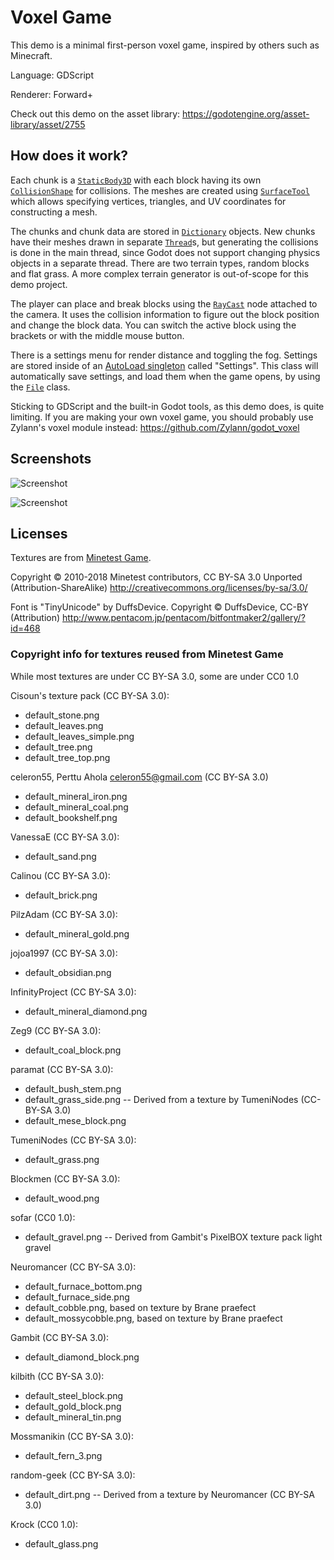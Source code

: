 # Voxel Game

This demo is a minimal first-person voxel game,
inspired by others such as Minecraft.

Language: GDScript

Renderer: Forward+

Check out this demo on the asset library: https://godotengine.org/asset-library/asset/2755

## How does it work?

Each chunk is a
[`StaticBody3D`](https://docs.godotengine.org/en/latest/classes/class_staticbody3d.html)
with each block having its own
[`CollisionShape`](https://docs.godotengine.org/en/latest/classes/class_collisionshape.html)
for collisions. The meshes are created using
[`SurfaceTool`](https://docs.godotengine.org/en/latest/classes/class_surfacetool.html)
which allows specifying vertices, triangles, and UV coordinates
for constructing a mesh.

The chunks and chunk data are stored in
[`Dictionary`](https://docs.godotengine.org/en/latest/classes/class_dictionary.html)
objects. New chunks have their meshes drawn in separate
[`Thread`](https://docs.godotengine.org/en/latest/classes/class_thread.html)s,
but generating the collisions is done in the main thread, since Godot does
not support changing physics objects in a separate thread. There
are two terrain types, random blocks and flat grass. A more
complex terrain generator is out-of-scope for this demo project.

The player can place and break blocks using the
[`RayCast`](https://docs.godotengine.org/en/latest/classes/class_raycast.html)
node attached to the camera. It uses the collision information to
figure out the block position and change the block data. You can
switch the active block using the brackets or with the middle mouse button.

There is a settings menu for render distance and toggling the fog.
Settings are stored inside of an
[AutoLoad singleton](https://docs.godotengine.org/en/latest/getting_started/step_by_step/singletons_autoload.html)
called "Settings". This class will automatically save
settings, and load them when the game opens, by using the
[`File`](https://docs.godotengine.org/en/latest/classes/class_file.html) class.

Sticking to GDScript and the built-in Godot tools, as this demo does, is
quite limiting. If you are making your own voxel game, you should probably
use Zylann's voxel module instead: https://github.com/Zylann/godot_voxel

## Screenshots

![Screenshot](screenshots/blocks.png)

![Screenshot](screenshots/title.png)

## Licenses

Textures are from [Minetest Game](https://github.com/minetest/minetest_game).

Copyright &copy; 2010-2018 Minetest contributors, CC BY-SA 3.0 Unported
(Attribution-ShareAlike) http://creativecommons.org/licenses/by-sa/3.0/

Font is "TinyUnicode" by DuffsDevice. Copyright &copy; DuffsDevice, CC-BY (Attribution) http://www.pentacom.jp/pentacom/bitfontmaker2/gallery/?id=468

### Copyright info for textures reused from Minetest Game
While most textures are under CC BY-SA 3.0, some are under CC0 1.0

Cisoun's texture pack (CC BY-SA 3.0):

  * default\_stone.png
  * default\_leaves.png
  * default\_leaves\_simple.png
  * default\_tree.png
  * default\_tree\_top.png

celeron55, Perttu Ahola <celeron55@gmail.com> (CC BY-SA 3.0)

  * default\_mineral\_iron.png
  * default\_mineral\_coal.png
  * default\_bookshelf.png

VanessaE (CC BY-SA 3.0):

  * default\_sand.png

Calinou (CC BY-SA 3.0):

  * default\_brick.png

PilzAdam (CC BY-SA 3.0):

  * default\_mineral\_gold.png

jojoa1997 (CC BY-SA 3.0):

  * default\_obsidian.png

InfinityProject (CC BY-SA 3.0):

  * default\_mineral\_diamond.png

Zeg9 (CC BY-SA 3.0):

  * default\_coal\_block.png

paramat (CC BY-SA 3.0):

  * default\_bush\_stem.png
  * default\_grass\_side.png -- Derived from a texture by TumeniNodes (CC-BY-SA 3.0)
  * default\_mese\_block.png

TumeniNodes (CC BY-SA 3.0):

  * default\_grass.png

Blockmen (CC BY-SA 3.0):

  * default\_wood.png

sofar (CC0 1.0):

  * default\_gravel.png -- Derived from Gambit's PixelBOX texture pack light gravel

Neuromancer (CC BY-SA 3.0):

  * default\_furnace\_bottom.png
  * default\_furnace\_side.png
  * default\_cobble.png, based on texture by Brane praefect
  * default\_mossycobble.png, based on texture by Brane praefect

Gambit (CC BY-SA 3.0):

  * default\_diamond\_block.png

kilbith (CC BY-SA 3.0):

  * default\_steel\_block.png
  * default\_gold\_block.png
  * default\_mineral\_tin.png

Mossmanikin (CC BY-SA 3.0):

  * default\_fern\_3.png

random-geek (CC BY-SA 3.0):

  * default\_dirt.png -- Derived from a texture by Neuromancer (CC BY-SA 3.0)

Krock (CC0 1.0):

  * default\_glass.png
